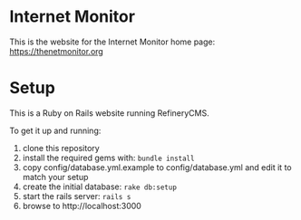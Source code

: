 Internet Monitor
================

This is the website for the Internet Monitor home page: https://thenetmonitor.org

Setup
=====

This is a Ruby on Rails website running RefineryCMS.

To get it up and running:

1. clone this repository
1. install the required gems with: `bundle install`
1. copy config/database.yml.example to config/database.yml and edit it to match your setup
1. create the initial database: `rake db:setup`
1. start the rails server: `rails s`
1. browse to http://localhost:3000



